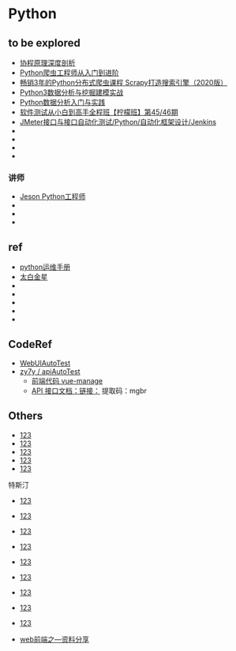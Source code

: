 
# Python



## to be explored
* [协程原理深度剖析](https://coding.imooc.com/class/473.html)
* [Python爬虫工程师从入门到进阶](https://coding.imooc.com/class/325.html)
* [畅销3年的Python分布式爬虫课程 Scrapy打造搜索引擎（2020版）](https://coding.imooc.com/class/92.html)
* [Python3数据分析与挖掘建模实战](https://coding.imooc.com/class/185.html)
* [Python数据分析入门与实践](https://coding.imooc.com/class/156.html)
* [软件测试从小白到高手全程班【柠檬班】第45/46期](https://ke.qq.com/course/266039)
* [JMeter接口与接口自动化测试/Python/自动化框架设计/Jenkins](https://ke.qq.com/course/1294447)
* []()
* []()
* []()
* []()


### 讲师
* [Jeson Python工程师](http://www.imooc.com/t/1352822)
* []()
* []()
* []()



## ref
* [python运维手册](http://www.sunrisenan.com/docs/python/jichu.html)
* [太白金星](https://www.cnblogs.com/jin-xin)
* []()
* []()
* []()
* []()
* []()



## CodeRef
* [WebUIAutoTest](https://gitee.com/azhengzz/WebUIAutoTest.git)
* [ zy7y / apiAutoTest ](https://gitee.com/zy7y/apiAutoTest.git)
  * [前端代码 vue-manage](https://github.com/MilesYeah/vue-manage)
  * [API 接口文档：链接：](https://pan.baidu.com/s/1KJPfaFaPadW4JdGjCt54NQ)   提取码：mgbr







## Others

* [123](https://gitee.com/lisachen/lemon2021.git)
* [123](https://gitee.com/jhyfugug/python_automation_learning_leamon.git)
* [123](https://gitee.com/chen-runhuai/hogwarts-test.git)
* [123](https://gitee.com/linjianhan01/hogwarts.git)
* [123](https://gitee.com/deerinwight/HogwartsSDET15.git)

特斯汀
* [123](https://gitee.com/JiangTaoZzz/hogwarts-homework.git)
* [123](https://gitee.com/willtesting/MyTestFrame07.git)
* [123](https://gitee.com/willtesting/VipFrame07.git)




* [123](https://gitee.com/Li-Vincent/leo-api-auto.git)
* [123](https://gitee.com/azhengzz/api-automation-test.git)
* [123](https://gitee.com/mikb/automated-testing.git)
* [123](https://gitee.com/guohaiyi/poppy.git)
* [123](https://gitee.com/xiao66guo/wdj_test.git)
* [123](https://gitee.com/Fleeting-times/WorkWeiXin_App_Test.git)



* [web前端之—资料分享](https://www.bilibili.com/read/cv7986975?spm_id_from=333.788.b_636f6d6d656e74.16)






